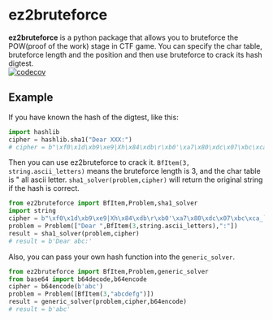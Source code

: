 # ez2bruteforce
**ez2bruteforce** is a python package that allows you to bruteforce the POW(proof of the work) stage in CTF game.
You can specify the char table, bruteforce length and the position and then use bruteforce to crack its hash digtest.   
[![codecov](https://codecov.io/gh/syheliel/ez2bruteforce/branch/main/graph/badge.svg?token=CD20F10MRO)](https://codecov.io/gh/syheliel/ez2bruteforce)

## Example
If you have known the hash of the digtest, like this:
```python
import hashlib
cipher = hashlib.sha1("Dear XXX:")
# cipher = b"\xf0\x1d\xb9\xe9|Xh\x84\xdb\r\xb0'\xa7\x80\xdc\x07\xbc\xca_`"
```

Then you can use ez2bruteforce to crack it.
`BfItem(3, string.ascii_letters)` means the bruteforce length is 3, and the char table is " all ascii letter.
`sha1_solver(problem,cipher)` will return the original string if the hash is correct.
```python
from ez2bruteforce import BfItem,Problem,sha1_solver
import string
cipher = b"\xf0\x1d\xb9\xe9|Xh\x84\xdb\r\xb0'\xa7\x80\xdc\x07\xbc\xca_`"
problem = Problem(["Dear ",BfItem(3,string.ascii_letters),":"])
result = sha1_solver(problem,cipher)
# result = b'Dear abc:'
```
Also, you can pass your own hash function into the `generic_solver`.
```python
from ez2bruteforce import BfItem,Problem,generic_solver
from base64 import b64decode,b64encode
cipher = b64encode(b'abc')
problem = Problem([BfItem(3,"abcdefg")])
result = generic_solver(problem,cipher,b64encode)
# result = b'abc'
```
